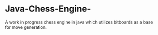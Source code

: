 # Java-Chess-Engine-
A work in progress chess engine in java which utilizes bitboards as a base for move generation.
